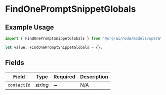 # FindOnePromptSnippetGlobals

## Example Usage

```typescript
import { FindOnePromptSnippetGlobals } from "@orq-ai/node/models/operations";

let value: FindOnePromptSnippetGlobals = {};
```

## Fields

| Field              | Type               | Required           | Description        |
| ------------------ | ------------------ | ------------------ | ------------------ |
| `contactId`        | *string*           | :heavy_minus_sign: | N/A                |